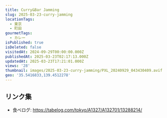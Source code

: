 ```yaml
---
title: Curry&Bar Jamming
slug: 2025-03-23-curry-jamming
locationTags:
  - 東京
  - 町田
gourmetTags:
  - カレー
isPublished: true
isDeleted: false
visitedAt: 2024-09-29T00:00:00.000Z
publishedAt: 2025-03-23T02:17:13.000Z
updatedAt: 2025-03-23T17:21:01.000Z
views: '28'
thumbnail: images/2025-03-23-curry-jamming/PXL_20240929_043430409.avif
geo: '35.5416833,139.4512278'
---
```


## リンク集
- 食べログ: https://tabelog.com/tokyo/A1327/A132701/13288214/
